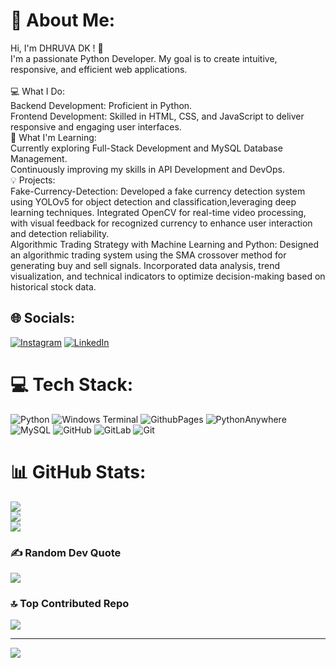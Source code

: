 # 💫 About Me:
Hi, I'm DHRUVA DK ! 👋<br>I'm a passionate Python Developer. My goal is to create intuitive, responsive, and efficient web applications.<br><br>💻 What I Do:<br>Backend Development: Proficient in Python.<br>Frontend Development: Skilled in HTML, CSS, and JavaScript to deliver responsive and engaging user interfaces.<br>🌱 What I'm Learning:<br>Currently exploring Full-Stack Development and MySQL Database Management.<br>Continuously improving my skills in API Development and DevOps.<br>💡 Projects:<br>Fake-Currency-Detection: Developed a fake currency detection system using YOLOv5 for object detection and classification,leveraging deep learning techniques. Integrated OpenCV for real-time video processing, with visual feedback for recognized currency to enhance user interaction and detection reliability.<br>Algorithmic Trading Strategy with Machine Learning and Python: Designed an algorithmic trading system using the SMA crossover method for generating buy and sell signals. Incorporated data analysis, trend visualization, and technical indicators to optimize decision-making based on historical stock data.

## 🌐 Socials:
[![Instagram](https://img.shields.io/badge/Instagram-%23E4405F.svg?logo=Instagram&logoColor=white)](https://www.instagram.com/dhruva_gowda_714) [![LinkedIn](https://img.shields.io/badge/LinkedIn-%230077B5.svg?logo=linkedin&logoColor=white)](https://www.linkedin.com/in/dhruva-dk-7143dk/) 

# 💻 Tech Stack:
 ![Python](https://img.shields.io/badge/python-3670A0?style=for-the-badge&logo=python&logoColor=ffdd54) ![Windows Terminal](https://img.shields.io/badge/Windows%20Terminal-%234D4D4D.svg?style=for-the-badge&logo=windows-terminal&logoColor=white) ![GithubPages](https://img.shields.io/badge/github%20pages-121013?style=for-the-badge&logo=github&logoColor=white) ![PythonAnywhere](https://img.shields.io/badge/pythonanywhere-%232F9FD7.svg?style=for-the-badge&logo=pythonanywhere&logoColor=151515) ![MySQL](https://img.shields.io/badge/mysql-4479A1.svg?style=for-the-badge&logo=mysql&logoColor=white) ![GitHub](https://img.shields.io/badge/github-%23121011.svg?style=for-the-badge&logo=github&logoColor=white) ![GitLab](https://img.shields.io/badge/gitlab-%23181717.svg?style=for-the-badge&logo=gitlab&logoColor=white) ![Git](https://img.shields.io/badge/git-%23F05033.svg?style=for-the-badge&logo=git&logoColor=white)
# 📊 GitHub Stats:
![](https://github-readme-stats.vercel.app/api?username=DhruvaDK&theme=dark&hide_border=false&include_all_commits=false&count_private=true)<br/>
![](https://github-readme-streak-stats.herokuapp.com/?user=DhruvaDK&theme=dark&hide_border=false)<br/>
![](https://github-readme-stats.vercel.app/api/top-langs/?username=DhruvaDK&theme=dark&hide_border=false&include_all_commits=false&count_private=true&layout=compact)

### ✍️ Random Dev Quote
![](https://quotes-github-readme.vercel.app/api?type=horizontal&theme=radical)

### 🔝 Top Contributed Repo
![](https://github-contributor-stats.vercel.app/api?username=rakshitsharma7&limit=5&theme=dark&combine_all_yearly_contributions=true)

---
[![](https://visitcount.itsvg.in/api?id=rakshitsharma7&icon=0&color=0)](https://visitcount.itsvg.in)

<!-- Proudly created with GPRM ( https://gprm.itsvg.in ) -->
